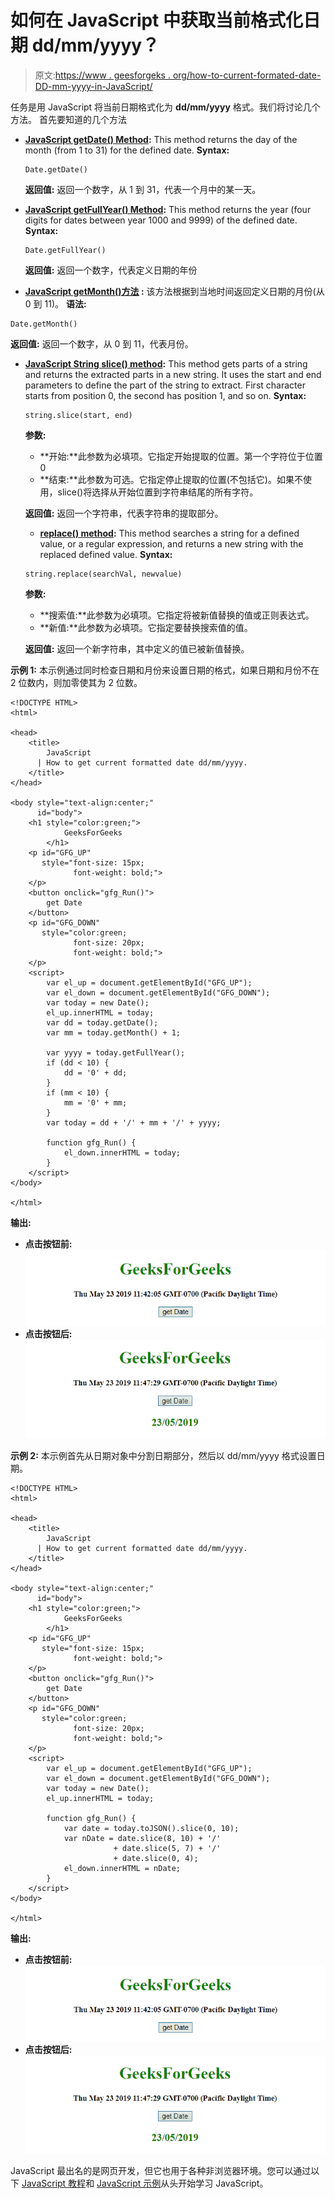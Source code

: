 # 如何在 JavaScript 中获取当前格式化日期 dd/mm/yyyy？

> 原文:[https://www . geesforgeks . org/how-to-current-formated-date-DD-mm-yyyy-in-JavaScript/](https://www.geeksforgeeks.org/how-to-get-current-formatted-date-dd-mm-yyyy-in-javascript/)

任务是用 JavaScript 将当前日期格式化为 **dd/mm/yyyy** 格式。我们将讨论几个方法。
首先要知道的几个方法

*   **[JavaScript getDate() Method](https://www.geeksforgeeks.org/javascript-date-getdate-function/):**
    This method returns the day of the month (from 1 to 31) for the defined date.
    **Syntax:**

    ```
    Date.getDate()

    ```

    **返回值:**
    返回一个数字，从 1 到 31，代表一个月中的某一天。

*   **[JavaScript getFullYear() Method](https://www.geeksforgeeks.org/javascript-date-getfullyear-function/):**
    This method returns the year (four digits for dates between year 1000 and 9999) of the defined date.
    **Syntax:**

    ```
    Date.getFullYear()

    ```

    **返回值:**
    返回一个数字，代表定义日期的年份

*   **[JavaScript getMonth()方法](https://www.geeksforgeeks.org/javascript-date-getmonth-method/) :**
    该方法根据到当地时间返回定义日期的月份(从 0 到 11)。
    **语法:**

```
Date.getMonth()

```

**返回值:**
返回一个数字，从 0 到 11，代表月份。

*   **[JavaScript String slice() method](https://www.geeksforgeeks.org/javascript-string-slice/):**
    This method gets parts of a string and returns the extracted parts in a new string.
    It uses the start and end parameters to define the part of the string to extract.
    First character starts from position 0, the second has position 1, and so on.
    **Syntax:**

    ```
    string.slice(start, end)

    ```

    **参数:**

    *   **开始:**此参数为必填项。它指定开始提取的位置。第一个字符位于位置 0
    *   **结束:**此参数为可选。它指定停止提取的位置(不包括它)。如果不使用，slice()将选择从开始位置到字符串结尾的所有字符。

    **返回值:**
    返回一个字符串，代表字符串的提取部分。

    *   **[replace() method](https://www.geeksforgeeks.org/javascript-replace-method/):**
    This method searches a string for a defined value, or a regular expression, and returns a new string with the replaced defined value.
    **Syntax:**

    ```
    string.replace(searchVal, newvalue)

    ```

    **参数:**

    *   **搜索值:**此参数为必填项。它指定将被新值替换的值或正则表达式。
    *   **新值:**此参数为必填项。它指定要替换搜索值的值。

    **返回值:**
    返回一个新字符串，其中定义的值已被新值替换。

**示例 1:** 本示例通过同时检查日期和月份来设置日期的格式，如果日期和月份不在 2 位数内，则加零使其为 2 位数。

```
<!DOCTYPE HTML>
<html>

<head>
    <title>
        JavaScript 
      | How to get current formatted date dd/mm/yyyy.
    </title>
</head>

<body style="text-align:center;"
      id="body">
    <h1 style="color:green;">  
            GeeksForGeeks  
        </h1>
    <p id="GFG_UP" 
       style="font-size: 15px; 
              font-weight: bold;">
    </p>
    <button onclick="gfg_Run()">
        get Date
    </button>
    <p id="GFG_DOWN" 
       style="color:green; 
              font-size: 20px; 
              font-weight: bold;">
    </p>
    <script>
        var el_up = document.getElementById("GFG_UP");
        var el_down = document.getElementById("GFG_DOWN");
        var today = new Date();
        el_up.innerHTML = today;
        var dd = today.getDate();
        var mm = today.getMonth() + 1;

        var yyyy = today.getFullYear();
        if (dd < 10) {
            dd = '0' + dd;
        }
        if (mm < 10) {
            mm = '0' + mm;
        }
        var today = dd + '/' + mm + '/' + yyyy;

        function gfg_Run() {
            el_down.innerHTML = today;
        }
    </script>
</body>

</html>
```

**输出:**

*   **点击按钮前:**
    ![](img/d10d69e3a572d5a03f2b31cf5374e347.png)
*   **点击按钮后:**
    ![](img/60ecb84220abb45363c13d73a71d4656.png)

**示例 2:** 本示例首先从日期对象中分割日期部分，然后以 dd/mm/yyyy 格式设置日期。

```
<!DOCTYPE HTML>
<html>

<head>
    <title>
        JavaScript 
      | How to get current formatted date dd/mm/yyyy.
    </title>
</head>

<body style="text-align:center;"
      id="body">
    <h1 style="color:green;">  
            GeeksForGeeks  
        </h1>
    <p id="GFG_UP" 
       style="font-size: 15px;
              font-weight: bold;">
    </p>
    <button onclick="gfg_Run()">
        get Date
    </button>
    <p id="GFG_DOWN"
       style="color:green; 
              font-size: 20px; 
              font-weight: bold;">
    </p>
    <script>
        var el_up = document.getElementById("GFG_UP");
        var el_down = document.getElementById("GFG_DOWN");
        var today = new Date();
        el_up.innerHTML = today;

        function gfg_Run() {
            var date = today.toJSON().slice(0, 10);
            var nDate = date.slice(8, 10) + '/' 
                       + date.slice(5, 7) + '/' 
                       + date.slice(0, 4);
            el_down.innerHTML = nDate;
        }
    </script>
</body>

</html>
```

**输出:**

*   **点击按钮前:**
    ![](img/d10d69e3a572d5a03f2b31cf5374e347.png)
*   **点击按钮后:**
    ![](img/60ecb84220abb45363c13d73a71d4656.png)

JavaScript 最出名的是网页开发，但它也用于各种非浏览器环境。您可以通过以下 [JavaScript 教程](https://www.geeksforgeeks.org/javascript-tutorial/)和 [JavaScript 示例](https://www.geeksforgeeks.org/javascript-examples/)从头开始学习 JavaScript。